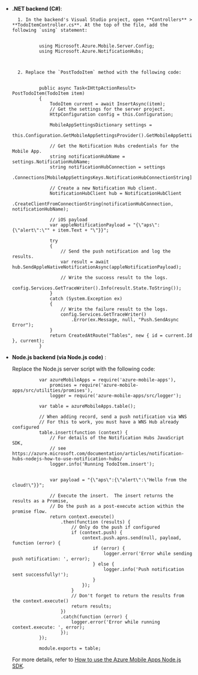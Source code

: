 
+ **.NET backend (C#)**:  

        1. In the backend's Visual Studio project, open **Controllers** > **TodoItemController.cs**. At the top of the file, add the following `using` statement:


                using Microsoft.Azure.Mobile.Server.Config;
                using Microsoft.Azure.NotificationHubs;



        2. Replace the `PostTodoItem` method with the following code:  

      
                public async Task<IHttpActionResult> PostTodoItem(TodoItem item)
                {
                    TodoItem current = await InsertAsync(item);
                    // Get the settings for the server project.
                    HttpConfiguration config = this.Configuration;
        
                    MobileAppSettingsDictionary settings = 
                        this.Configuration.GetMobileAppSettingsProvider().GetMobileAppSettings();
        
                    // Get the Notification Hubs credentials for the Mobile App.
                    string notificationHubName = settings.NotificationHubName;
                    string notificationHubConnection = settings
                        .Connections[MobileAppSettingsKeys.NotificationHubConnectionString].ConnectionString;
        
                    // Create a new Notification Hub client.
                    NotificationHubClient hub = NotificationHubClient
                    .CreateClientFromConnectionString(notificationHubConnection, notificationHubName);
        
                    // iOS payload
                    var appleNotificationPayload = "{\"aps\":{\"alert\":\"" + item.Text + "\"}}";
        
                    try
                    {
                        // Send the push notification and log the results.
                        var result = await hub.SendAppleNativeNotificationAsync(appleNotificationPayload);
        
                        // Write the success result to the logs.
                        config.Services.GetTraceWriter().Info(result.State.ToString());
                    }
                    catch (System.Exception ex)
                    {
                        // Write the failure result to the logs.
                        config.Services.GetTraceWriter()
                            .Error(ex.Message, null, "Push.SendAsync Error");
                    }
                    return CreatedAtRoute("Tables", new { id = current.Id }, current);
                }


+ **Node.js backend (via Node.js code)** :  
	
	Replace the Node.js server script with the following code:


                var azureMobileApps = require('azure-mobile-apps'),
                    promises = require('azure-mobile-apps/src/utilities/promises'),
                    logger = require('azure-mobile-apps/src/logger');
                
                var table = azureMobileApps.table();
                
                // When adding record, send a push notification via WNS
                // For this to work, you must have a WNS Hub already configured
                table.insert(function (context) {
                    // For details of the Notification Hubs JavaScript SDK, 
                    // see https://azure.microsoft.com/documentation/articles/notification-hubs-nodejs-how-to-use-notification-hubs/
                    logger.info('Running TodoItem.insert');
                    

                    var payload = "{\"aps\":{\"alert\":\"Hello from the cloud!\"}}";
                    
                    // Execute the insert.  The insert returns the results as a Promise,
                    // Do the push as a post-execute action within the promise flow.
                    return context.execute()
                        .then(function (results) {
                            // Only do the push if configured
                            if (context.push) {
                                context.push.apns.send(null, payload, function (error) {
                                    if (error) {
                                        logger.error('Error while sending push notification: ', error);
                                    } else {
                                        logger.info('Push notification sent successfully!');
                                    }
                                });
                            }
                            // Don't forget to return the results from the context.execute()
                            return results;
                        })
                        .catch(function (error) {
                            logger.error('Error while running context.execute: ', error);
                        });
                });
                
                module.exports = table;

	For more details, refer to [How to use the Azure Mobile Apps Node.js SDK](../articles/app-service-mobile/app-service-mobile-node-backend-how-to-use-server-sdk.md).

